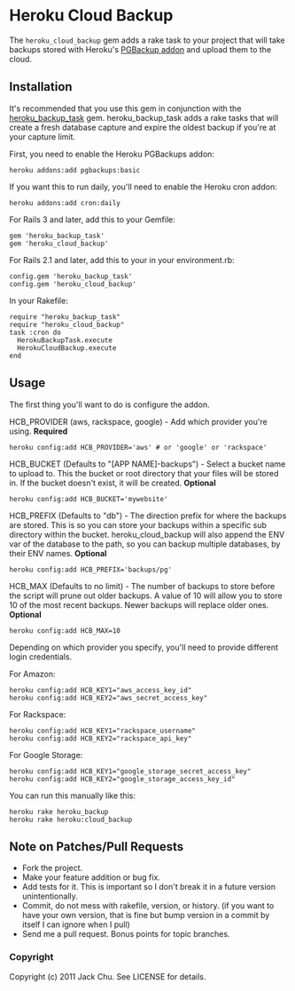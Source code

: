 # Heroku Cloud Backup

The `heroku_cloud_backup` gem adds a rake task to your project that will take backups stored with Heroku's [PGBackup addon](http://devcenter.heroku.com/articles/pgbackups) and upload them to the cloud.

## Installation

It's recommended that you use this gem in conjunction with the [heroku_backup_task](https://github.com/joemsak/heroku_backup_task) gem. heroku_backup_task adds a rake tasks that will create a fresh database capture and expire the oldest backup if you're at your  capture limit.

First, you need to enable the Heroku PGBackups addon:

    heroku addons:add pgbackups:basic

If you want this to run daily, you'll need to enable the Heroku cron addon:

    heroku addons:add cron:daily

For Rails 3 and later, add this to your Gemfile:

    gem 'heroku_backup_task'
    gem 'heroku_cloud_backup'

For Rails 2.1 and later, add this to your in your environment.rb:

    config.gem 'heroku_backup_task'
    config.gem 'heroku_cloud_backup'

In your Rakefile:

    require "heroku_backup_task"
    require "heroku_cloud_backup"
    task :cron do
      HerokuBackupTask.execute
      HerokuCloudBackup.execute
    end

## Usage

The first thing you'll want to do is configure the addon.

HCB_PROVIDER (aws, rackspace, google) - Add which provider you're using. **Required**

    heroku config:add HCB_PROVIDER='aws' # or 'google' or 'rackspace'

HCB_BUCKET (Defaults to "[APP NAME]-backups") - Select a bucket name to upload to. This the bucket or root directory that your files will be stored in. If the bucket doesn't exist, it will be created. **Optional**

    heroku config:add HCB_BUCKET='mywebsite'

HCB_PREFIX (Defaults to "db") - The direction prefix for where the backups are stored. This is so you can store your backups within a specific sub directory within the bucket. heroku_cloud_backup will also append the ENV var of the database to the path, so you can backup multiple databases, by their ENV names. **Optional**

    heroku config:add HCB_PREFIX='backups/pg'

HCB_MAX (Defaults to no limit) - The number of backups to store before the script will prune out older backups. A value of 10 will allow you to store 10 of the most recent backups. Newer backups will replace older ones. **Optional**

    heroku config:add HCB_MAX=10

Depending on which provider you specify, you'll need to provide different login credentials.

For Amazon:

    heroku config:add HCB_KEY1="aws_access_key_id"
    heroku config:add HCB_KEY2="aws_secret_access_key"

For Rackspace:

    heroku config:add HCB_KEY1="rackspace_username"
    heroku config:add HCB_KEY2="rackspace_api_key"

For Google Storage:

    heroku config:add HCB_KEY1="google_storage_secret_access_key"
    heroku config:add HCB_KEY2="google_storage_access_key_id"

You can run this manually like this:

    heroku rake heroku_backup
    heroku rake heroku:cloud_backup

## Note on Patches/Pull Requests

* Fork the project.
* Make your feature addition or bug fix.
* Add tests for it. This is important so I don't break it in a
  future version unintentionally.
* Commit, do not mess with rakefile, version, or history.
  (if you want to have your own version, that is fine but bump version in a commit by itself I can ignore when I pull)
* Send me a pull request. Bonus points for topic branches.

### Copyright

Copyright (c) 2011 Jack Chu. See LICENSE for details.